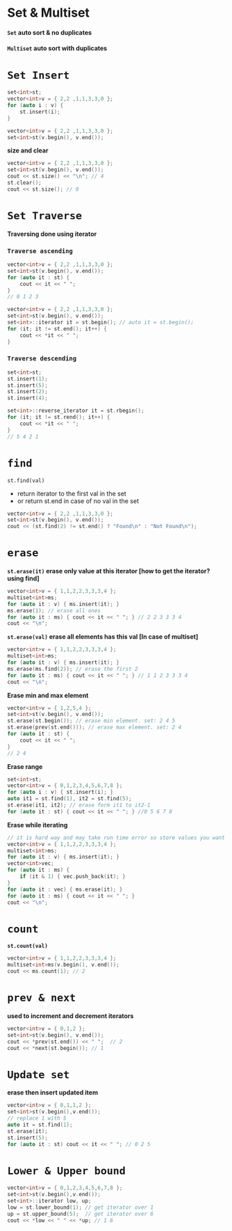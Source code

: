 # Set & Multiset
#### `Set` auto sort & no duplicates 
#### `Multiset` auto sort with duplicates
# `Set Insert`
```cpp
set<int>st;
vector<int>v = { 2,2 ,1,1,3,3,0 };
for (auto i : v) {
    st.insert(i);
}
```
```cpp
vector<int>v = { 2,2 ,1,1,3,3,0 };
set<int>st(v.begin(), v.end());
```

**size and clear**
```cpp
vector<int>v = { 2,2 ,1,1,3,3,0 };
set<int>st(v.begin(), v.end());
cout << st.size() << "\n"; // 4
st.clear();
cout << st.size(); // 0
```

# `Set Traverse`
**Traversing done using iterator**
### `Traverse ascending`
```cpp
vector<int>v = { 2,2 ,1,1,3,3,0 };
set<int>st(v.begin(), v.end());
for (auto it : st) {
    cout << it << " ";
}
// 0 1 2 3
```
```cpp
vector<int>v = { 2,2 ,1,1,3,3,0 };
set<int>st(v.begin(), v.end());
set<int>::iterator it = st.begin(); // auto it = st.begin();
for (it; it != st.end(); it++) {
    cout << *it << " ";
}
```
### `Traverse descending`
```cpp
set<int>st;
st.insert(1);
st.insert(5);
st.insert(2);
st.insert(4);

set<int>::reverse_iterator it = st.rbegin();
for (it; it != st.rend(); it++) {
    cout << *it << " ";
}
// 5 4 2 1
```

# `find`
`st.find(val)`
- return iterator to the first val in the set
- or return st.end in case of no val in the set
```cpp
vector<int>v = { 2,2 ,1,1,3,3,0 };
set<int>st(v.begin(), v.end());
cout << (st.find(2) != st.end() ? "Found\n" : "Not Found\n");
```

# `erase`
**`st.erase(it)` erase only value at this iterator [how to get the iterator? using find]**
```cpp
vector<int>v = { 1,1,2,2,3,3,3,4 };
multiset<int>ms;
for (auto it : v) { ms.insert(it); }
ms.erase(1); // erase all ones
for (auto it : ms) { cout << it << " "; } // 2 2 3 3 3 4
cout << "\n";
```

**`st.erase(val)` erase all elements has this val [In case of multiset]**
```cpp
vector<int>v = { 1,1,2,2,3,3,3,4 };
multiset<int>ms;
for (auto it : v) { ms.insert(it); }
ms.erase(ms.find(2)); // erase the first 2
for (auto it : ms) { cout << it << " "; } // 1 1 2 3 3 3 4
cout << "\n";
```
**Erase min and max element**
```cpp
vector<int>v = { 1,2,5,4 };
set<int>st(v.begin(), v.end());
st.erase(st.begin()); // erase min element. set: 2 4 5
st.erase(prev(st.end())); // erase max element. set: 2 4
for (auto it : st) {
    cout << it << " ";
}
// 2 4
```
**Erase range**
```cpp
set<int>st;
vector<int>v = { 0,1,2,3,4,5,6,7,8 };
for (auto i : v) { st.insert(i); }
auto it1 = st.find(1), it2 = st.find(5);
st.erase(it1, it2); // erase form it1 to it2-1
for (auto it : st) { cout << it << " "; } //0 5 6 7 8
```

**Erase while iterating**
```cpp
// it is hard way and may take run time error so store values you want to erase in vector and erase them after set iteration loop
vector<int>v = { 1,1,2,2,3,3,3,4 };
multiset<int>ms;
for (auto it : v) { ms.insert(it); }
vector<int>vec;
for (auto it : ms) {
	if (it & 1) { vec.push_back(it); }
}
for (auto it : vec) { ms.erase(it); }
for (auto it : ms) { cout << it << " "; }
cout << "\n";
```

# `count`
**`st.count(val)`**
```cpp
vector<int>v = { 1,1,2,2,3,3,3,4 };
multiset<int>ms(v.begin(), v.end());
cout << ms.count(1); // 2
```

# `prev & next`
**used to increment and decrement iterators**
```cpp
vector<int>v = { 0,1,2 };
set<int>st(v.begin(), v.end());
cout << *prev(st.end()) << " ";  // 2
cout << *next(st.begin()); // 1
```

# `Update set`
**erase then insert updated item**
```cpp
vector<int>v = { 0,1,1,2 };
set<int>st(v.begin(),v.end());
// replace 1 with 5
auto it = st.find(1);
st.erase(it);
st.insert(5);
for (auto it : st) cout << it << " "; // 0 2 5

```

# `Lower & Upper bound`
```cpp
vector<int>v = { 0,1,2,3,4,5,6,7,8 };
set<int>st(v.begin(),v.end());
set<int>::iterator low, up;
low = st.lower_bound(1); // get iterator over 1
up = st.upper_bound(5);	 // get iterator over 6
cout << *low << " " << *up; // 1 6
```
